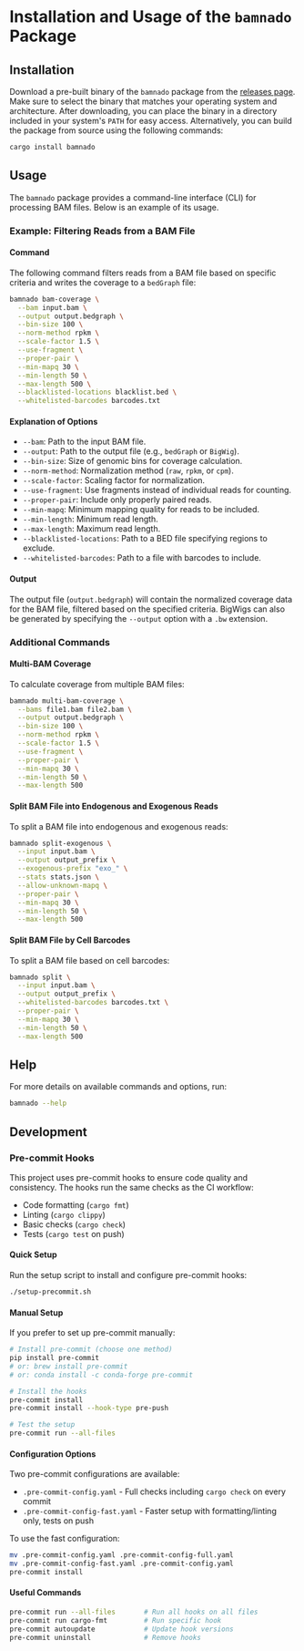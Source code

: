 # Installation and Usage of the `bamnado` Package

## Installation

Download a pre-built binary of the `bamnado` package from the [releases page](https://github.com/alsmith151/BamNado/releases).
Make sure to select the binary that matches your operating system and architecture. After downloading, you can place the binary in a directory included in your system's `PATH` for easy access.
Alternatively, you can build the package from source using the following commands:

```bash
cargo install bamnado
```


## Usage

The `bamnado` package provides a command-line interface (CLI) for processing BAM files. Below is an example of its usage.

### Example: Filtering Reads from a BAM File

#### Command

The following command filters reads from a BAM file based on specific criteria and writes the coverage to a `bedGraph` file:

```bash
bamnado bam-coverage \
  --bam input.bam \
  --output output.bedgraph \
  --bin-size 100 \
  --norm-method rpkm \
  --scale-factor 1.5 \
  --use-fragment \
  --proper-pair \
  --min-mapq 30 \
  --min-length 50 \
  --max-length 500 \
  --blacklisted-locations blacklist.bed \
  --whitelisted-barcodes barcodes.txt
```

#### Explanation of Options

- `--bam`: Path to the input BAM file.
- `--output`: Path to the output file (e.g., `bedGraph` or `BigWig`).
- `--bin-size`: Size of genomic bins for coverage calculation.
- `--norm-method`: Normalization method (`raw`, `rpkm`, or `cpm`).
- `--scale-factor`: Scaling factor for normalization.
- `--use-fragment`: Use fragments instead of individual reads for counting.
- `--proper-pair`: Include only properly paired reads.
- `--min-mapq`: Minimum mapping quality for reads to be included.
- `--min-length`: Minimum read length.
- `--max-length`: Maximum read length.
- `--blacklisted-locations`: Path to a BED file specifying regions to exclude.
- `--whitelisted-barcodes`: Path to a file with barcodes to include.

#### Output

The output file (`output.bedgraph`) will contain the normalized coverage data for the BAM file, filtered based on the specified criteria. BigWigs can also be generated by specifying the `--output` option with a `.bw` extension.

### Additional Commands

#### Multi-BAM Coverage

To calculate coverage from multiple BAM files:

```bash
bamnado multi-bam-coverage \
  --bams file1.bam file2.bam \
  --output output.bedgraph \
  --bin-size 100 \
  --norm-method rpkm \
  --scale-factor 1.5 \
  --use-fragment \
  --proper-pair \
  --min-mapq 30 \
  --min-length 50 \
  --max-length 500
```

#### Split BAM File into Endogenous and Exogenous Reads

To split a BAM file into endogenous and exogenous reads:

```bash
bamnado split-exogenous \
  --input input.bam \
  --output output_prefix \
  --exogenous-prefix "exo_" \
  --stats stats.json \
  --allow-unknown-mapq \
  --proper-pair \
  --min-mapq 30 \
  --min-length 50 \
  --max-length 500
```

#### Split BAM File by Cell Barcodes

To split a BAM file based on cell barcodes:

```bash
bamnado split \
  --input input.bam \
  --output output_prefix \
  --whitelisted-barcodes barcodes.txt \
  --proper-pair \
  --min-mapq 30 \
  --min-length 50 \
  --max-length 500
```

## Help

For more details on available commands and options, run:

```bash
bamnado --help
```

## Development

### Pre-commit Hooks

This project uses pre-commit hooks to ensure code quality and consistency. The hooks run the same checks as the CI workflow:

- Code formatting (`cargo fmt`)
- Linting (`cargo clippy`)
- Basic checks (`cargo check`)
- Tests (`cargo test` on push)

#### Quick Setup

Run the setup script to install and configure pre-commit hooks:

```bash
./setup-precommit.sh
```

#### Manual Setup

If you prefer to set up pre-commit manually:

```bash
# Install pre-commit (choose one method)
pip install pre-commit
# or: brew install pre-commit
# or: conda install -c conda-forge pre-commit

# Install the hooks
pre-commit install
pre-commit install --hook-type pre-push

# Test the setup
pre-commit run --all-files
```

#### Configuration Options

Two pre-commit configurations are available:

- `.pre-commit-config.yaml` - Full checks including `cargo check` on every commit
- `.pre-commit-config-fast.yaml` - Faster setup with formatting/linting only, tests on push

To use the fast configuration:

```bash
mv .pre-commit-config.yaml .pre-commit-config-full.yaml
mv .pre-commit-config-fast.yaml .pre-commit-config.yaml
pre-commit install
```

#### Useful Commands

```bash
pre-commit run --all-files       # Run all hooks on all files
pre-commit run cargo-fmt         # Run specific hook
pre-commit autoupdate            # Update hook versions
pre-commit uninstall             # Remove hooks
```
